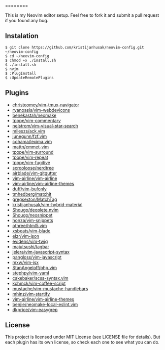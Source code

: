 
========

This is my Neovim editor setup.
Feel free to fork it
and submit a pull request if you found any bug.

Instalation
-----------

    $ git clone https://github.com/kristijanhusak/neovim-config.git ~/neovim-config
    $ cd ~/neovim-config
    $ chmod +x ./install.sh
    $ ./install.sh
    $ nvim
    $ :PlugInstall
    $ :UpdateRemotePlugins

Plugins
----------------

* [christoomey/vim-tmux-navigator](https://github.com/christoomey/vim-tmux-navigator)
* [ryanoasis/vim-webdevicons](https://github.com/ryanoasis/vim-webdevicons)
* [benekastah/neomake](https://github.com/benekastah/neomake)
* [tpope/vim-commentary](https://github.com/tpope/vim-commentary)
* [nelstrom/vim-visual-star-search](https://github.com/nelstrom/vim-visual-star-search)
* [mileszs/ack.vim](https://github.com/mileszs/ack.vim)
* [junegunn/fzf.vim](https://github.com/junegunn/fzf.vim)
* [cohama/lexima.vim](https://github.com/cohama/lexima.vim)
* [mattn/emmet-vim](https://github.com/mattn/emmet-vim)
* [tpope/vim-surround](https://github.com/tpope/vim-surround)
* [tpope/vim-repeat](https://github.com/tpope/vim-repeat)
* [tpope/vim-fugitive](https://github.com/tpope/vim-fugitive)
* [scrooloose/nerdtree](https://github.com/scrooloose/nerdtree)
* [airblade/vim-gitgutter](https://github.com/airblade/vim-gitgutter)
* [vim-airline/vim-airline](https://github.com/vim-airline/vim-airline)
* [vim-airline/vim-airline-themes](https://github.com/vim-airline/vim-airline-themes)
* [duff/vim-bufonly](https://github.com/duff/vim-bufonly)
* [tmhedberg/matchit](https://github.com/tmhedberg/matchit)
* [gregsexton/MatchTag](https://github.com/gregsexton/MatchTag)
* [kristijanhusak/vim-hybrid-material](https://github.com/kristijanhusak/vim-hybrid-material)
* [Shougo/deoplete.nvim](https://github.com/Shougo/deoplete.nvim)
* [Shougo/neosnippet](https://github.com/Shougo/neosnippet)
* [honza/vim-snippets](https://github.com/honza/vim-snippets)
* [othree/html5.vim](https://github.com/othree/html5.vim)
* [xsbeats/vim-blade](https://github.com/xsbeats/vim-blade)
* [elzr/vim-json](https://github.com/elzr/vim-json)
* [evidens/vim-twig](https://github.com/evidens/vim-twig)
* [majutsushi/tagbar](https://github.com/majutsushi/tagbar)
* [jelera/vim-javascript-syntax](https://github.com/jelera/vim-javascript-syntax)
* [pangloss/vim-javascript](https://github.com/pangloss/vim-javascript)
* [mxw/vim-jsx](https://github.com/mxw/vim-jsx)
* [StanAngeloff/php.vim](https://github.com/StanAngeloff/php.vim)
* [stephpy/vim-yaml](https://github.com/stephpy/vim-yaml)
* [cakebaker/scss-syntax.vim](https://github.com/cakebaker/scss-syntax.vim)
* [kchmck/vim-coffee-script](https://github.com/kchmck/vim-coffee-script)
* [mustache/vim-mustache-handlebars](https://github.com/mustache/vim-mustache-handlebars)
* [mhinz/vim-startify](https://github.com/mhinz/vim-startify)
* [vim-airline/vim-airline-themes](https://github.com/vim-airline/vim-airline-themes)
* [benjie/neomake-local-eslint.vim](https://github.com/benjie/neomake-local-eslint.vim)
* [dkprice/vim-easygrep](https://github.com/dkprice/vim-easygrep)

License
-------

This project is licensed under MIT License (see LICENSE file for details). But
each plugin has its own license, so check each one to see what you can do.
